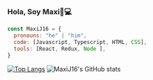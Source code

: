 ### Hola, Soy Maxi👋💻

```js
const MaxiJ16 = {
  pronouns: "he" | "him",
  code: [Javascript, Typescript, HTML, CSS],
  tools: [React, Redux, Node ],
}
```
[![Top Langs](https://github-readme-stats.vercel.app/api/top-langs/?username=MaxiJ16&layout=compact)](https://github.com/anuraghazra/github-readme-stats)
![MaxiJ16's GitHub stats](https://github-readme-stats.vercel.app/api?username=MaxiJ16&show_icons=true&theme=dark)

